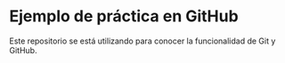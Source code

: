 # Ejemplo de práctica en GitHub
Este repositorio se está utilizando para conocer la funcionalidad 
de Git y GitHub.